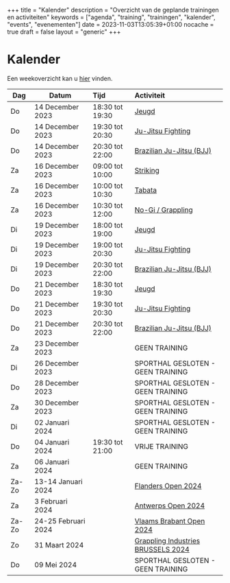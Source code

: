 +++
title = "Kalender"
description = "Overzicht van de geplande trainingen en activiteiten"
keywords = ["agenda", "training", "trainingen", "kalender", "events", "evenementen"]
date = 2023-11-03T13:05:39+01:00
nocache = true
draft = false
layout = "generic"
+++

# Kalender

Een weekoverzicht kan u [hier](/trainingen) vinden.

| Dag   | Datum               | Tijd            | Activiteit                                                                                                                     |
|-------|---------------------|:----------------|:-------------------------------------------------------------------------------------------------------------------------------|
| Do    | 14 December 2023    | 18:30 tot 19:30 | [Jeugd](/jeugd)                                                                                                                |
| Do    | 14 December 2023    | 19:30 tot 20:30 | [Ju-Jitsu Fighting](/fighting)                                                                                                 |
| Do    | 14 December 2023    | 20:30 tot 22:00 | [Brazilian Ju-Jitsu (BJJ)](/bjj)                                                                                               |
| Za    | 16 December 2023    | 09:00 tot 10:00 | [Striking](/striking)                                                                                                          |
| Za    | 16 December 2023    | 10:00 tot 10:30 | [Tabata](/tabata)                                                                                                              |
| Za    | 16 December 2023    | 10:30 tot 12:00 | [No-Gi / Grappling](/grappling)                                                                                                |
| Di    | 19 December 2023    | 18:00 tot 19:00 | [Jeugd](/jeugd)                                                                                                                |
| Di    | 19 December 2023    | 19:00 tot 20:30 | [Ju-Jitsu Fighting](/fighting)                                                                                                 |
| Di    | 19 December 2023    | 20:30 tot 22:00 | [Brazilian Ju-Jitsu (BJJ)](/bjj)                                                                                               |
| Do    | 21 December 2023    | 18:30 tot 19:30 | [Jeugd](/jeugd)                                                                                                                |
| Do    | 21 December 2023    | 19:30 tot 20:30 | [Ju-Jitsu Fighting](/fighting)                                                                                                 |
| Do    | 21 December 2023    | 20:30 tot 22:00 | [Brazilian Ju-Jitsu (BJJ)](/bjj)                                                                                               |
| Za    | 23 December 2023    |                 | GEEN TRAINING                                                                                                                  |
| Di    | 26 December 2023    |                 | SPORTHAL GESLOTEN - GEEN TRAINING                                                                                              |
| Do    | 28 December 2023    |                 | SPORTHAL GESLOTEN - GEEN TRAINING                                                                                              |
| Za    | 30 December 2023    |                 | SPORTHAL GESLOTEN - GEEN TRAINING                                                                                              |
| Di    | 02 Januari 2024     |                 | SPORTHAL GESLOTEN - GEEN TRAINING                                                                                              |
| Do    | 04 Januari 2024     | 19:30 tot 21:00 | VRIJE TRAINING                                                                                                                 |
| Za    | 06 Januari 2024     |                 | GEEN TRAINING                                                                                                                  |
| Za-Zo | 13-14 Januari 2024  |                 | [Flanders Open 2024](https://www.sportdata.org/ju-jitsu/set-online/veranstaltung_info_main.php?active_menu=calendar&vernr=522) |
| Za    | 3 Februari 2024     |                 | [Antwerps Open 2024](https://smoothcomp.com/en/event/14407)                                                                    |
| Za-Zo | 24-25 Februari 2024 |                 | [Vlaams Brabant Open 2024](https://smoothcomp.com/en/event/13291)                                                              |
| Zo    | 31 Maart 2024       |                 | [Grappling Industries BRUSSELS 2024](https://grapplingindustries.smoothcomp.com/en/event/13227)                                |
| Do    | 09 Mei 2024         |                 | SPORTHAL GESLOTEN - GEEN TRAINING                                                                                              |
